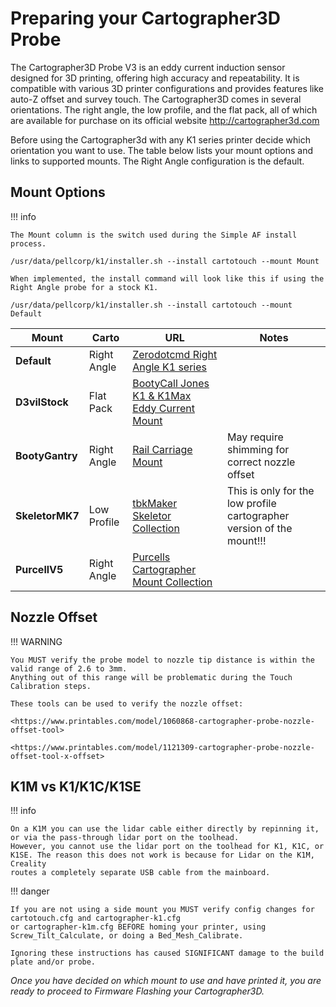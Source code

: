 # Preparing your Cartographer3D Probe

The Cartographer3D Probe V3 is an eddy current induction sensor designed for 3D printing, offering high accuracy and repeatability. It is compatible with various 3D printer configurations and provides features like auto-Z offset and survey touch. The Cartographer3D comes in several orientations. The right angle, the low profile, and the flat pack, all of which are available for purchase on its official website <http://cartographer3d.com>

Before using the Cartographer3d with any K1 series printer decide which orientation you want to use. The table below lists your mount options and links to supported mounts. The Right Angle configuration is the default.

## Mount Options

!!! info

    The Mount column is the switch used during the Simple AF install process.
    
    /usr/data/pellcorp/k1/installer.sh --install cartotouch --mount Mount 
    
    When implemented, the install command will look like this if using the Right Angle probe for a stock K1.  
    
    /usr/data/pellcorp/k1/installer.sh --install cartotouch --mount Default

| Mount           |Carto| URL                                                                                                                  |Notes|
|-----------------|-----------|----------------------------------------------------------------------------------------------------------------------|----------|
| **Default**     |Right Angle| [Zerodotcmd Right Angle K1 series](<https://www.printables.com/model/1037606-cartographer-3d-right-angle-k1-series-mount>)           ||
| **D3vilStock**  |Flat Pack  | [BootyCall Jones K1 & K1Max Eddy Current Mount](<https://www.printables.com/model/684338-k1-k1max-eddy-current-mount-cartographer>)  ||
| **BootyGantry** |Right Angle| [Rail Carriage Mount](<https://github.com/tlace17/K1-Linear-Rail-Gantry/blob/main/STLs/Probe%20Mounts/Rail%20Carriage%20Carto%20Mount.stl>) |May require shimming for correct nozzle offset|
| **SkeletorMK7** |Low Profile| [tbkMaker Skeletor Collection](<https://www.printables.com/model/833769-the-skeletor-collection-a-creality-k1k1-maxk1c-coo>)                |This is only for the low profile cartographer version of the mount!!!|
| **PurcellV5**   |Right Angle| [Purcells Cartographer Mount Collection](<https://www.printables.com/model/1071493-cartographer-probe-side-mount-options-for-creality>)     ||

## Nozzle Offset

!!! WARNING

    You MUST verify the probe model to nozzle tip distance is within the valid range of 2.6 to 3mm.  
    Anything out of this range will be problematic during the Touch Calibration steps. 
    
    These tools can be used to verify the nozzle offset:

    <https://www.printables.com/model/1060868-cartographer-probe-nozzle-offset-tool>

    <https://www.printables.com/model/1121309-cartographer-probe-nozzle-offset-tool-x-offset>

## K1M vs K1/K1C/K1SE

!!! info

    On a K1M you can use the lidar cable either directly by repinning it, or via the pass-through lidar port on the toolhead.  
    However, you cannot use the lidar port on the toolhead for K1, K1C, or K1SE. The reason this does not work is because for Lidar on the K1M, Creality 
    routes a completely separate USB cable from the mainboard. 

!!! danger

    If you are not using a side mount you MUST verify config changes for cartotouch.cfg and cartographer-k1.cfg 
    or cartographer-k1m.cfg BEFORE homing your printer, using Screw_Tilt_Calculate, or doing a Bed_Mesh_Calibrate.  

    Ignoring these instructions has caused SIGNIFICANT damage to the build plate and/or probe.

*Once you have decided on which mount to use and have printed it, you are ready to proceed to Firmware Flashing your Cartographer3D.*
